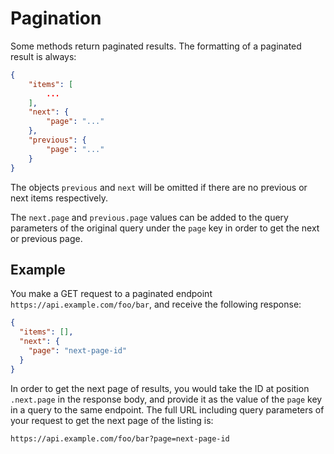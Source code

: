 # Pagination

Some methods return paginated results. The formatting of a paginated result is always:

```json
{
    "items": [
        ...
    ],
    "next": {
        "page": "..."
    },
    "previous": {
        "page": "..."
    }
}
```

The objects `previous` and `next` will be omitted if there are no previous or next items respectively.

The `next.page` and `previous.page` values can be added to the query parameters of the original query under the `page` key in order to get the next or previous page.

## Example

You make a GET request to a paginated endpoint `https://api.example.com/foo/bar`, and receive the following response:

```json
{
  "items": [],
  "next": {
    "page": "next-page-id"
  }
}
```

In order to get the next page of results, you would take the ID at position `.next.page` in the response body, and provide it as the value of the `page` key in a query to the same endpoint. The full URL including query parameters of your request to get the next page of the listing is:

```
https://api.example.com/foo/bar?page=next-page-id
```